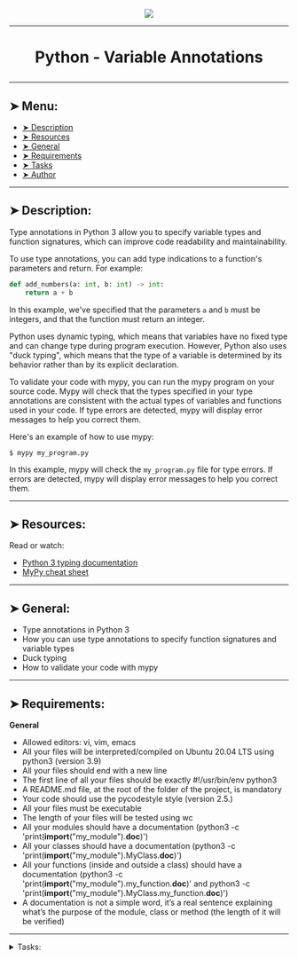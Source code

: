 <p align="center">
    <img [Python - Variable Annotations] src="https://www.algorystcorner.com/content/images/size/w1200/2023/02/Variable-annotation-banner.png">
</p>

----------

# <p align="center">Python - Variable Annotations</p>

----------

## ➤ Menu:

* [➤ Description](https://github.com/khadaassi/holbertonschool-web_back_end/tree/main/python_variable_annotations#-description)
* [➤ Resources](https://github.com/khadaassi/holbertonschool-web_back_end/tree/main/python_variable_annotations#-resources)
* [➤ General](https://github.com/khadaassi/holbertonschool-web_back_end/tree/main/python_variable_annotations#-general)
* [➤ Requirements](https://github.com/khadaassi/holbertonschool-web_back_end/tree/main/python_variable_annotations#-requirements)
* [➤ Tasks](https://github.com/khadaassi/holbertonschool-web_back_end/tree/main/python_variable_annotations#author-)
* [➤ Author](https://github.com/khadaassi/holbertonschool-web_back_end/tree/main/python_variable_annotations#author-)

----------

## ➤ Description:

Type annotations in Python 3 allow you to specify variable types and function signatures, which can improve code readability and maintainability.

To use type annotations, you can add type indications to a function's parameters and return. For example:

```python
def add_numbers(a: int, b: int) -> int:
    return a + b
```
In this example, we've specified that the parameters `a` and `b` must be integers, and that the function must return an integer.

Python uses dynamic typing, which means that variables have no fixed type and can change type during program execution. However, Python also uses "duck typing", which means that the type of a variable is determined by its behavior rather than by its explicit declaration.

To validate your code with mypy, you can run the mypy program on your source code. Mypy will check that the types specified in your type annotations are consistent with the actual types of variables and functions used in your code. If type errors are detected, mypy will display error messages to help you correct them.

Here's an example of how to use mypy:

```
$ mypy my_program.py
```
In this example, mypy will check the `my_program.py` file for type errors. If errors are detected, mypy will display error messages to help you correct them.

----------

## ➤ Resources:

Read or watch:

* [Python 3 typing documentation](https://intranet.hbtn.io/rltoken/HkhGh45geTWVPwYQtwZxuw)
* [MyPy cheat sheet](https://intranet.hbtn.io/rltoken/puu3jc5JT5rMI2B7EYdnXA)

----------

## ➤ General:

* Type annotations in Python 3
* How you can use type annotations to specify function signatures and variable types
* Duck typing
* How to validate your code with mypy

----------

## ➤ Requirements:

**General**

* Allowed editors: vi, vim, emacs
* All your files will be interpreted/compiled on Ubuntu 20.04 LTS using python3 (version 3.9)
* All your files should end with a new line
* The first line of all your files should be exactly #!/usr/bin/env python3
* A README.md file, at the root of the folder of the project, is mandatory
* Your code should use the pycodestyle style (version 2.5.)
* All your files must be executable
* The length of your files will be tested using wc
* All your modules should have a documentation (python3 -c 'print(__import__("my_module").__doc__)')
* All your classes should have a documentation (python3 -c 'print(__import__("my_module").MyClass.__doc__)')
* All your functions (inside and outside a class) should have a documentation (python3 -c 'print(__import__("my_module").my_function.__doc__)' and python3 -c 'print(__import__("my_module").MyClass.my_function.__doc__)')
* A documentation is not a simple word, it’s a real sentence explaining what’s the purpose of the module, class or method (the length of it will be verified)

----------

<details>
<summary>Tasks:</summary>

### 0. Basic annotations - add

Write a type-annotated function add that takes a float a and a float b as arguments and returns their sum as a float.

```
bob@dylan:~$ cat 0-main.py
#!/usr/bin/env python3
add = __import__('0-add').add

print(add(1.11, 2.22) == 1.11 + 2.22)
print(add.__annotations__)

bob@dylan:~$ ./0-main.py
True
{'a':  <class 'float'>, 'b': <class 'float'>, 'return': <class 'float'>}
```

Repo:

* GitHub repository: holbertonschool-web_back_end
* Directory: python_variable_annotations
* File: 0-add.py
 
### 1. Basic annotations - concat

Write a type-annotated function concat that takes a string str1 and a string str2 as arguments and returns a concatenated string

```
bob@dylan:~$ cat 1-main.py
#!/usr/bin/env python3
concat = __import__('1-concat').concat

str1 = "egg"
str2 = "shell"

print(concat(str1, str2) == "{}{}".format(str1, str2))
print(concat.__annotations__)

bob@dylan:~$ ./1-main.py
True
{'str1': <class 'str'>, 'str2': <class 'str'>, 'return': <class 'str'>}
```

Repo:

* GitHub repository: holbertonschool-web_back_end
* Directory: python_variable_annotations
* File: 1-concat.py
 
### 2. Basic annotations - floor

Write a type-annotated function floor which takes a float n as argument and returns the floor of the float.

```
bob@dylan:~$ cat 2-main.py
#!/usr/bin/env python3

import math

floor = __import__('2-floor').floor

ans = floor(3.14)

print(ans == math.floor(3.14))
print(floor.__annotations__)
print("floor(3.14) returns {}, which is a {}".format(ans, type(ans)))

bob@dylan:~$ ./2-main.py
True
{'n': <class 'float'>, 'return': <class 'int'>}
floor(3.14) returns 3, which is a <class 'int'>
```

Repo:

* GitHub repository: holbertonschool-web_back_end
* ,Directory: python_variable_annotations
* File: 2-floor.py
 
### 3. Basic annotations - to string

Write a type-annotated function to_str that takes a float n as argument and returns the string representation of the float.

```
bob@dylan:~$ cat 3-main.py
#!/usr/bin/env python3
to_str = __import__('3-to_str').to_str

pi_str = to_str(3.14)
print(pi_str == str(3.14))
print(to_str.__annotations__)
print("to_str(3.14) returns {} which is a {}".format(pi_str, type(pi_str)))

bob@dylan:~$ ./3-main.py
True
{'n': <class 'float'>, 'return': <class 'str'>}
to_str(3.14) returns 3.14, which is a <class 'str'>
```

Repo:

* GitHub repository: holbertonschool-web_back_end
* Directory: python_variable_annotations
* File: 3-to_str.py
 
### 4. Define variables

Define and annotate the following variables with the specified values:

* a, an integer with a value of 1
* pi, a float with a value of 3.14
* i_understand_annotations, a boolean with a value of True
* school, a string with a value of “Holberton”

```
bob@dylan:~$ cat 4-main.py
#!/usr/bin/env python3

a = __import__('4-define_variables').a
pi = __import__('4-define_variables').pi
i_understand_annotations = __import__('4-define_variables').i_understand_annotations
school = __import__('4-define_variables').school

print("a is a {} with a value of {}".format(type(a), a))
print("pi is a {} with a value of {}".format(type(pi), pi))
print("i_understand_annotations is a {} with a value of {}".format(type(i_understand_annotations), i_understand_annotations))
print("school is a {} with a value of {}".format(type(school), school))

bob@dylan:~$ ./4-main.py
a is a <class 'int'> with a value of 1
pi is a <class 'float'> with a value of 3.14
i_understand_annotations is a <class 'bool'> with a value of True
school is a <class 'str'> with a value of Holberton
```

Repo:

* GitHub repository: holbertonschool-web_back_end
* Directory: python_variable_annotations
* File: 4-define_variables.py
 
### 5. Complex types - list of floats

Write a type-annotated function sum_list which takes a list input_list of floats as argument and returns their sum as a float.

```
bob@dylan:~$ cat 5-main.py
#!/usr/bin/env python3

sum_list = __import__('5-sum_list').sum_list

floats = [3.14, 1.11, 2.22]
floats_sum = sum_list(floats)
print(floats_sum == sum(floats))
print(sum_list.__annotations__)
print("sum_list(floats) returns {} which is a {}".format(floats_sum, type(floats_sum)))

bob@dylan:~$ ./5-main.py
True
{'input_list': typing.List[float], 'return': <class 'float'>}
sum_list(floats) returns 6.470000000000001 which is a <class 'float'>
```

Repo:

* GitHub repository: holbertonschool-web_back_end
* Directory: python_variable_annotations
* File: 5-sum_list.py
 
### 6. Complex types - mixed list

Write a type-annotated function sum_mixed_list which takes a list mxd_lst of integers and floats and returns their sum as a float.

```
bob@dylan:~$ cat 6-main.py
#!/usr/bin/env python3

sum_mixed_list = __import__('6-sum_mixed_list').sum_mixed_list

print(sum_mixed_list.__annotations__)
mixed = [5, 4, 3.14, 666, 0.99]
ans = sum_mixed_list(mixed)
print(ans == sum(mixed))
print("sum_mixed_list(mixed) returns {} which is a {}".format(ans, type(ans)))

bob@dylan:~$ ./6-main.py
{'mxd_lst': typing.List[typing.Union[int, float]], 'return': <class 'float'>}
True
sum_mixed_list(mixed) returns 679.13 which is a <class 'float'>
```

Repo:

* GitHub repository: holbertonschool-web_back_end
* Directory: python_variable_annotations
* File: 6-sum_mixed_list.py
 
### 7. Complex types - string and int/float to tuple

Write a type-annotated function to_kv that takes a string k and an int OR float v as arguments and returns a tuple. The first element of the tuple is the string k. The second element is the square of the int/float v and should be annotated as a float.

```
bob@dylan:~$ cat 7-main.py
#!/usr/bin/env python3

to_kv = __import__('7-to_kv').to_kv

print(to_kv.__annotations__)
print(to_kv("eggs", 3))
print(to_kv("school", 0.02))

bob@dylan:~$ ./7-main.py
{'k': <class 'str'>, 'v': typing.Union[int, float], 'return': typing.Tuple[str, float]}
('eggs', 9)
('school', 0.0004)
```

Repo:

* GitHub repository: holbertonschool-web_back_end
* Directory: python_variable_annotations
* File: 7-to_kv.py
 
### 8. Complex types - functions

Write a type-annotated function make_multiplier that takes a float multiplier as argument and returns a function that multiplies a float by multiplier.

```
bob@dylan:~$ cat 8-main.py
#!/usr/bin/env python3

make_multiplier = __import__('8-make_multiplier').make_multiplier
print(make_multiplier.__annotations__)
fun = make_multiplier(2.22)
print("{}".format(fun(2.22)))

bob@dylan:~$ ./8-main.py
{'multiplier': <class 'float'>, 'return': typing.Callable[[float], float]}
4.928400000000001
```

Repo:

* GitHub repository: holbertonschool-web_back_end
* Directory: python_variable_annotations
* File: 8-make_multiplier.py
 
### 9. Let's duck type an iterable object

Annotate the below function’s parameters and return values with the appropriate types

```
def element_length(lst):
    return [(i, len(i)) for i in lst]
```

```
bob@dylan:~$ cat 9-main.py 
#!/usr/bin/env python3

element_length =  __import__('9-element_length').element_length

print(element_length.__annotations__)

bob@dylan:~$ ./9-main.py 
{'lst': typing.Iterable[typing.Sequence], 'return': typing.List[typing.Tuple[typing.Sequence, int]]}
```

Repo:

* GitHub repository: holbertonschool-web_back_end
* Directory: python_variable_annotations
* File: 9-element_length.py

</details>
